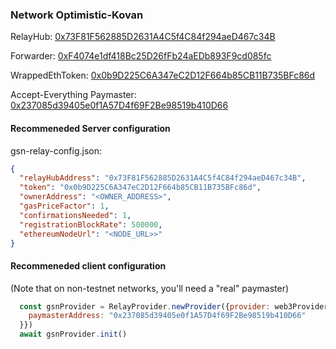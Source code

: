 ### Network Optimistic-Kovan

RelayHub: [0x73F81F562885D2631A4C5f4C84f294aeD467c34B](https://kovan-optimistic.etherscan.io/address/0x73F81F562885D2631A4C5f4C84f294aeD467c34B)

Forwarder: [0xF4074e1df418Bc25D26fFb24aEDb893F9cd085fc](https://kovan-optimistic.etherscan.io/address/0xF4074e1df418Bc25D26fFb24aEDb893F9cd085fc)

WrappedEthToken: [0x0b9D225C6A347eC2D12F664b85CB11B735BFc86d](https://kovan-optimistic.etherscan.io/address/0x0b9D225C6A347eC2D12F664b85CB11B735BFc86d)

Accept-Everything Paymaster: [0x237085d39405e0f1A57D4f69F2Be98519b410D66](https://kovan-optimistic.etherscan.io/address/0x237085d39405e0f1A57D4f69F2Be98519b410D66)

#### Recommeneded Server configuration
gsn-relay-config.json:
```json
{
  "relayHubAddress": "0x73F81F562885D2631A4C5f4C84f294aeD467c34B",
  "token": "0x0b9D225C6A347eC2D12F664b85CB11B735BFc86d",
  "ownerAddress": "<OWNER_ADDRESS>",
  "gasPriceFactor": 1,
  "confirmationsNeeded": 1,
  "registrationBlockRate": 500000,
  "ethereumNodeUrl": "<NODE_URL>>"
}
```

#### Recommeneded client configuration
(Note that on non-testnet networks, you'll need a "real" paymaster)
```js
  const gsnProvider = RelayProvider.newProvider({provider: web3Provider, config: {
    paymasterAddress: "0x237085d39405e0f1A57D4f69F2Be98519b410D66"
  }})
  await gsnProvider.init()
```
